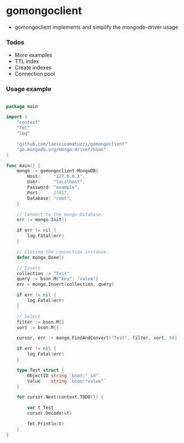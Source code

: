 # gomongoclient

- gomongoclient implements and simplify the mongodb-driver usage

### Todos

- More examples
- TTL index
- Create indexes
- Connection pool

### Usage example

```go

package main

import (
	"context"
	"fmt"
	"log"

	"github.com/laercioamatuzzi/gomongoclient"
	"go.mongodb.org/mongo-driver/bson"
)

func main() {
	mongo := gomongoclient.MongoDB{
		Host:     "127.0.0.1",
		User:     "localhost",
		Password: "example",
		Port:     27017,
		Database: "root",
	}

	// Connect to the mongo Database.
	err := mongo.Init()

	if err != nil {
		log.Fatal(err)
	}

	// Closing the connection instance.
	defer mongo.Done()

	// Insert
	collection := "Test"
	query := bson.M{"key": "value"}
	err = mongo.Insert(collection, query)

	if err != nil {
		log.Fatal(err)
	}

	// Select
	filter := bson.M{}
	sort := bson.M{}

	cursor, err := mongo.FindAndConvert("Test", filter, sort, 50)

	if err != nil {
		log.Fatal(err)
	}

	type Test struct {
		ObjectID string `bson:"_id"`
		Value    string `bson:"value"`
	}

	for cursor.Next(context.TODO()) {

		var t Test
		cursor.Decode(&t)

		fmt.Println(t)
	}
}

```